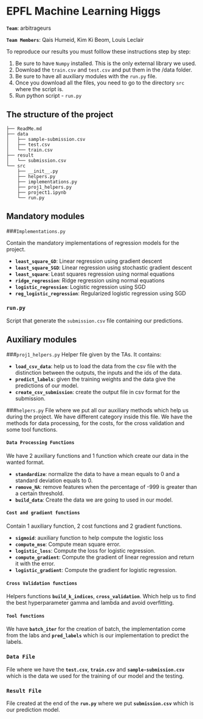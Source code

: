 # EPFL Machine Learning Higgs 
__`Team`__: arbitrageurs

__`Team Members`__: Qais Humeid, Kim Ki Beom, Louis Leclair

To reproduce our results you must folllow these instructions step by step:

1. Be sure to have `Numpy` installed. This is the only external library we used.
2. Download the `train.csv` and `test.csv` and put them in the /data folder.
3. Be sure to have all auxiliary modules with the `run.py` file.
4. Once you download all the files, you need to go to the directory `src` where the script is. 
5. Run python script - `run.py`

## The structure of the project
```
├── ReadMe.md
├── data
│   ├── sample-submission.csv
│   ├── test.csv
│   └── train.csv
├── result
│   └── submission.csv
└── src
    ├── __init__.py
    ├── helpers.py
    ├── implementations.py
    ├── proj1_helpers.py
    ├── project1.ipynb
    └── run.py
```

## Mandatory modules

###`Implementations.py`

Contain the mandatory implementations of regression models for the project.

- __`least_square_GD`__: Linear regression using gradient descent
- __`least_square_SGD`__: Linear regression using stochastic gradient descent
- __`least_square`__: Least squares regression using normal equations
- __`ridge_regression`__: Ridge regression using normal equations
- __`logistic_regression`__: Logistic regression using SGD
- __`reg_logistic_regression`__: Regularized logistic regression using SGD

### `run.py` 
Script that generate the `submission.csv` file containing our predictions.

## Auxiliary modules

###`proj1_helpers.py`
Helper file given by the TAs. It contains:

- __`load_csv_data`__: help us to load the data from the csv file with the distinction between the outputs, the inputs and the ids of the data.
- __`predict_labels`__: given the training weights and the data give the predictions of our model.
- __`create_csv_submission`__: create the output file in csv format for the submission.

###`helpers.py`
File where we put all our auxiliary methods which help us during the project. We have different category inside this file. We have the methods for data processing, for the costs, for the cross validation and some tool functions.

#### `Data Processing Functions`
We have 2 auxiliary functions and 1 function which create our data in the wanted format.

- __`standardize`__: normalize the data to have a mean equals to 0 and a standard deviation equals to 0.
- __`remove_NA`__: remove features when the percentage of -999 is greater than a certain threshold.
- __`build_data`__: Create the data we are going to used in our model.

#### `Cost and gradient functions`
Contain 1 auxiliary function, 2 cost functions and 2 gradient functions.

- __`sigmoid`__: auxiliary function to help compute the logistic loss
- __`compute_mse`__: Compute mean square error.
- __`logistic_loss`__: Compute the loss for logistic regression.
- __`compute_gradient`__: Compute the gradient of linear regression and return it with the error.
- __`logistic_gradient`__: Compute the gradient for logistic regression.

#### `Cross Validation functions`
Helpers functions  __`build_k_indices`__, __`cross_validation`__. Which help us to find the best hyperparameter gamma and lambda and avoid overfitting.

#### `Tool functions`
We have __`batch_iter`__ for the creation of batch, the implementation come from the labs and __`pred_labels`__ which is our implementation to predict the labels.

### `Data File`
File where we have the __`test.csv`__, __`train.csv`__ and __`sample-submission.csv`__ which is the data we used for the training of our model and the testing.

### `Result File`
File created at the end of the __`run.py`__ where we put __`submission.csv`__ which is our prediction model.


